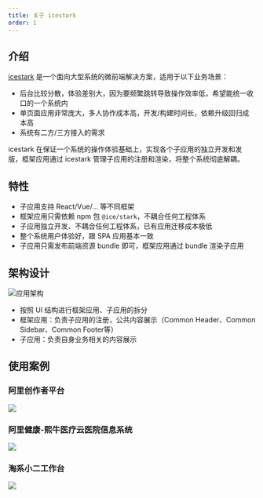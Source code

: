 ```yaml
---
title: 关于 icestark
order: 1
---
```


## 介绍

[icestark](https://github.com/ice-lab/icestark) 是一个面向大型系统的微前端解决方案，适用于以下业务场景：

- 后台比较分散，体验差别大，因为要频繁跳转导致操作效率低，希望能统一收口的一个系统内
- 单页面应用非常庞大，多人协作成本高，开发/构建时间长，依赖升级回归成本高
- 系统有二方/三方接入的需求

icestark 在保证一个系统的操作体验基础上，实现各个子应用的独立开发和发版，框架应用通过 icestark 管理子应用的注册和渲染，将整个系统彻底解耦。

## 特性

- 子应用支持 React/Vue/... 等不同框架
- 框架应用只需依赖 npm 包 `@ice/stark`，不耦合任何工程体系
- 子应用独立开发、不耦合任何工程体系，已有应用迁移成本极低
- 整个系统用户体验好，跟 SPA 应用基本一致
- 子应用只需发布前端资源 bundle 即可，框架应用通过 bundle 渲染子应用

## 架构设计

![应用架构](https://img.alicdn.com/tfs/TB1bvbieEY1gK0jSZFMXXaWcVXa-1421-1416.png)

- 按照 UI 结构进行框架应用、子应用的拆分
- 框架应用：负责子应用的注册，公共内容展示（Common Header、Common Sidebar、Common Footer等）
- 子应用：负责自身业务相关的内容展示

## 使用案例

### 阿里创作者平台

![](https://img.alicdn.com/tfs/TB1Nk4Ljxn1gK0jSZKPXXXvUXXa-1804-1526.png)

### 阿里健康-熙牛医疗云医院信息系统

![](https://img.alicdn.com/tfs/TB1gVFMjCf2gK0jSZFPXXXsopXa-1718-1090.png)

### 淘系小二工作台

![](https://img.alicdn.com/tfs/TB1rKxOjAT2gK0jSZPcXXcKkpXa-1434-1316.png)
